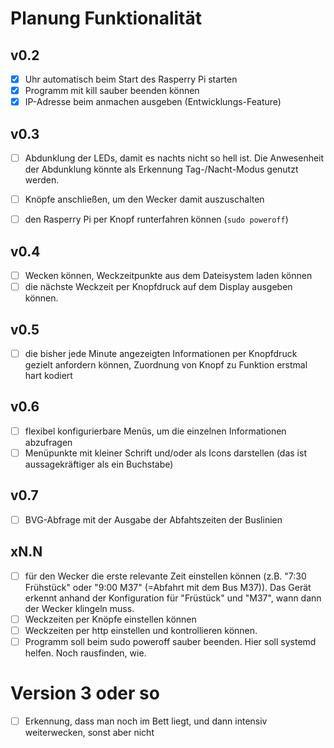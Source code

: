 # Planung Funktionalität

## v0.2

* [x] Uhr automatisch beim Start des Rasperry Pi starten
* [x] Programm mit kill sauber beenden können
* [x] IP-Adresse beim anmachen ausgeben (Entwicklungs-Feature)

## v0.3

* [ ] Abdunklung der LEDs, damit es nachts nicht so hell ist. Die Anwesenheit der Abdunklung könnte als Erkennung Tag-/Nacht-Modus genutzt werden.


* [ ] Knöpfe anschließen, um den Wecker damit auszuschalten
* [ ] den Rasperry Pi per Knopf runterfahren können (`sudo poweroff`)

## v0.4

* [ ] Wecken können, Weckzeitpunkte aus dem Dateisystem laden können
* [ ] die nächste Weckzeit per Knopfdruck auf dem Display ausgeben können.

## v0.5

* [ ] die bisher jede Minute angezeigten Informationen per Knopfdruck gezielt anfordern können, Zuordnung von Knopf zu Funktion erstmal hart kodiert

## v0.6

* [ ] flexibel konfigurierbare Menüs, um die einzelnen Informationen abzufragen
* [ ] Menüpunkte mit kleiner Schrift und/oder als Icons darstellen (das ist aussagekräftiger als ein Buchstabe)

## v0.7

* [ ] BVG-Abfrage mit der Ausgabe der Abfahtszeiten der Buslinien

## xN.N

* [ ] für den Wecker die erste relevante Zeit einstellen können (z.B. "7:30 Frühstück" oder "9:00 M37" (=Abfahrt mit dem Bus M37)). Das Gerät erkennt anhand der Konfiguration für "Früstück" und "M37", wann dann der Wecker klingeln muss.
* [ ] Weckzeiten per Knöpfe einstellen können
* [ ] Weckzeiten per http einstellen und kontrollieren können.
* [ ] Programm soll beim sudo poweroff sauber beenden. Hier soll systemd helfen. Noch rausfinden, wie.

# Version 3 oder so

* [ ] Erkennung, dass man noch im Bett liegt, und dann intensiv weiterwecken, sonst aber nicht
